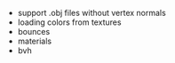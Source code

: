 - support .obj files without vertex normals
- loading colors from textures
- bounces
- materials
- bvh
